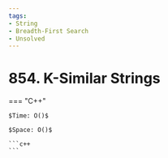 ```yaml
---
tags:
- String
- Breadth-First Search
- Unsolved
---
```



# 854. K-Similar Strings

=== "C++"

    $Time: O()$

    $Space: O()$

    ```c++
    ```